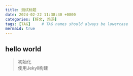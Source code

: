 ```yaml
---
title: 测试标题
date: 2024-02-22 11:38:40 +0800
categories: [好文, 鸡汤]
tags: [TAG]     # TAG names should always be lowercase
mermaid: true
---
```


## hello world

> 初始化  
> 使用Jekyll构建
